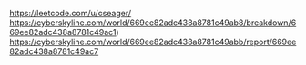 https://leetcode.com/u/cseager/
https://cyberskyline.com/world/669ee82adc438a8781c49ab8/breakdown/669ee82adc438a8781c49ac1)
https://cyberskyline.com/world/669ee82adc438a8781c49abb/report/669ee82adc438a8781c49ac7
